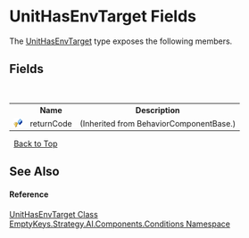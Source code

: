 # UnitHasEnvTarget Fields
 

The <a href="T_EmptyKeys_Strategy_AI_Components_Conditions_UnitHasEnvTarget">UnitHasEnvTarget</a> type exposes the following members.


## Fields
&nbsp;<table><tr><th></th><th>Name</th><th>Description</th></tr><tr><td>![Protected field](media/protfield.gif "Protected field")</td><td>returnCode</td><td> (Inherited from BehaviorComponentBase.)</td></tr></table>&nbsp;
<a href="#unithasenvtarget-fields">Back to Top</a>

## See Also


#### Reference
<a href="T_EmptyKeys_Strategy_AI_Components_Conditions_UnitHasEnvTarget">UnitHasEnvTarget Class</a><br /><a href="N_EmptyKeys_Strategy_AI_Components_Conditions">EmptyKeys.Strategy.AI.Components.Conditions Namespace</a><br />